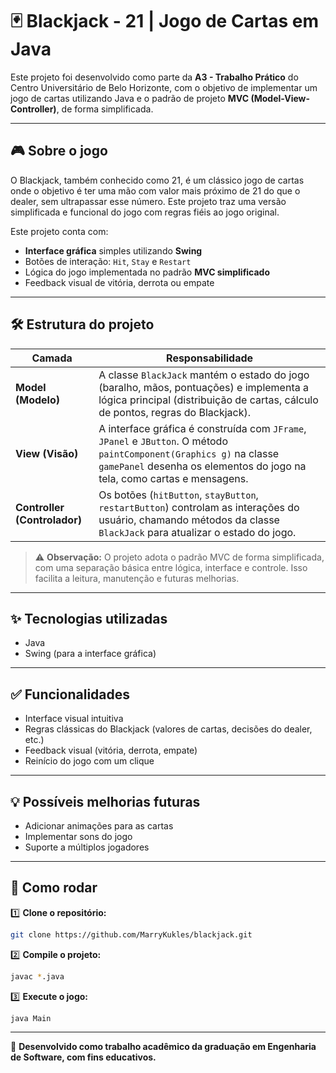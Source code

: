 # 🃏 Blackjack - 21 | Jogo de Cartas em Java

Este projeto foi desenvolvido como parte da **A3 - Trabalho Prático** do Centro Universitário de Belo Horizonte, com o objetivo de implementar um jogo de cartas utilizando Java e o padrão de projeto **MVC (Model-View-Controller)**, de forma simplificada.

---

## 🎮 Sobre o jogo

O Blackjack, também conhecido como 21, é um clássico jogo de cartas onde o objetivo é ter uma mão com valor mais próximo de 21 do que o dealer, sem ultrapassar esse número. Este projeto traz uma versão simplificada e funcional do jogo com regras fiéis ao jogo original.

Este projeto conta com:

* **Interface gráfica** simples utilizando **Swing**
* Botões de interação: `Hit`, `Stay` e `Restart`
* Lógica do jogo implementada no padrão **MVC simplificado**
* Feedback visual de vitória, derrota ou empate

---

## 🛠️ Estrutura do projeto

| Camada                       | Responsabilidade                                                                                                                                                                                |
| ---------------------------- | ----------------------------------------------------------------------------------------------------------------------------------------------------------------------------------------------- |
| **Model (Modelo)**           | A classe `BlackJack` mantém o estado do jogo (baralho, mãos, pontuações) e implementa a lógica principal (distribuição de cartas, cálculo de pontos, regras do Blackjack).                      |
| **View (Visão)**             | A interface gráfica é construída com `JFrame`, `JPanel` e `JButton`. O método `paintComponent(Graphics g)` na classe `gamePanel` desenha os elementos do jogo na tela, como cartas e mensagens. |
| **Controller (Controlador)** | Os botões (`hitButton`, `stayButton`, `restartButton`) controlam as interações do usuário, chamando métodos da classe `BlackJack` para atualizar o estado do jogo.                              |

> ⚠️ **Observação:** O projeto adota o padrão MVC de forma simplificada, com uma separação básica entre lógica, interface e controle. Isso facilita a leitura, manutenção e futuras melhorias.

---

## ✨ Tecnologias utilizadas

* Java
* Swing (para a interface gráfica)
  
---

## ✅ Funcionalidades

* Interface visual intuitiva
* Regras clássicas do Blackjack (valores de cartas, decisões do dealer, etc.)
* Feedback visual (vitória, derrota, empate)
* Reinício do jogo com um clique

---

## 💡 Possíveis melhorias futuras

* Adicionar animações para as cartas
* Implementar sons do jogo
* Suporte a múltiplos jogadores

---

## 🚀 Como rodar

1️⃣ **Clone o repositório:**

```bash
git clone https://github.com/MarryKukles/blackjack.git
```

2️⃣ **Compile o projeto:**

```bash
javac *.java
```

3️⃣ **Execute o jogo:**

```bash
java Main
```

---

📌 **Desenvolvido como trabalho acadêmico da graduação em Engenharia de Software, com fins educativos.**
